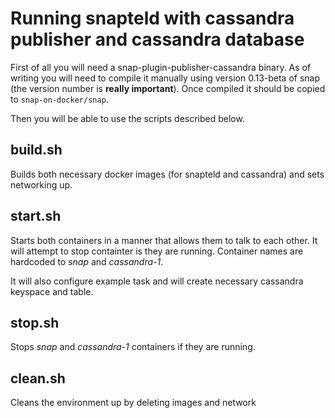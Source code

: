 Running snapteld with cassandra publisher and cassandra database
=============================================================

First of all you will need a snap-plugin-publisher-cassandra binary. As of writing you will need to compile it manually using version 0.13-beta of snap (the version number is **really important**). Once compiled it should be copied to `snap-on-docker/snap`. 

Then you will be able to use the scripts described below.

build.sh
--------

Builds both necessary docker images (for snapteld and cassandra) and sets networking up.

start.sh
--------

Starts both containers in a manner that allows them to talk to each other. It will attempt to stop containter is they are running. Container names are hardcoded to _snap_ and _cassandra-1_.

It will also configure example task and will create necessary cassandra keyspace and table.

stop.sh
-------

Stops _snap_ and _cassandra-1_ containers if they are running.

clean.sh
--------

Cleans the environment up by deleting images and network
